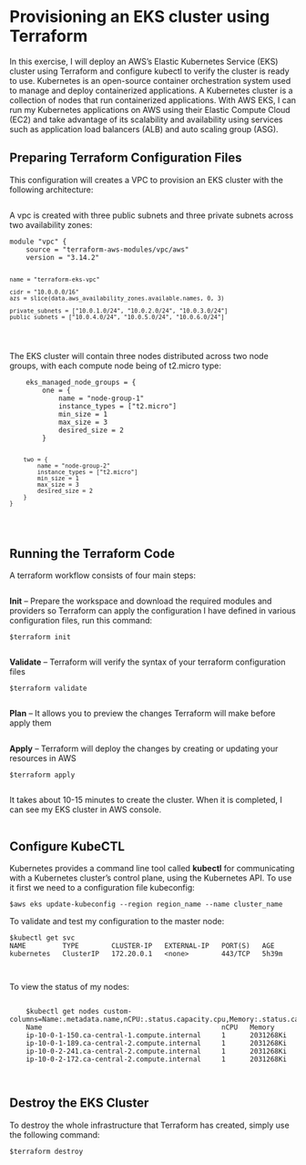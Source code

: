 <!DOCTYPE html>
<html>

<head>
  <meta charset="utf-8">
  <meta name="viewport" content="width=device-width, initial-scale=1.0">
  <link rel="stylesheet" href="https://stackedit.io/style.css" />
</head>

<body class="stackedit">
  <div class="stackedit__html"><h1 id="provisioning-an-eks-cluster-using-terraform">Provisioning an EKS cluster using Terraform</h1>
<p>In this exercise, I will deploy an AWS’s Elastic Kubernetes Service (EKS) cluster using Terraform and configure kubectl to verify the cluster is ready to use. Kubernetes is an open-source container orchestration system used to manage and deploy containerized applications. A Kubernetes cluster is a collection of nodes that run containerized applications. With AWS EKS, I can run my Kubernetes applications on AWS using their Elastic Compute Cloud (EC2) and take advantage of its scalability and availability using services such as application load balancers (ALB) and auto scaling group (ASG).</p>
<h2 id="preparing-terraform-configuration-files">Preparing Terraform Configuration Files</h2>
<p>This configuration will creates a VPC to provision an EKS cluster with the following architecture:</p>
<p><img src="https://www.wallacel.com/wp-content/uploads/2024/05/eks-2.png" alt=""></p>
<p>A vpc is created with three public subnets and three private subnets across two availability zones:</p>
<pre><code>module "vpc" {
    source = "terraform-aws-modules/vpc/aws"
    version = "3.14.2"

    name = "terraform-eks-vpc"

    cidr = "10.0.0.0/16"
    azs = slice(data.aws_availability_zones.available.names, 0, 3)

    private_subnets = ["10.0.1.0/24", "10.0.2.0/24", "10.0.3.0/24"]
    public_subnets = ["10.0.4.0/24", "10.0.5.0/24", "10.0.6.0/24"]
</code></pre>
<p>The EKS cluster will contain three nodes distributed across two node groups, with each compute node being of t2.micro type:</p>
<pre><code>    eks_managed_node_groups = {
        one = {
            name = "node-group-1"
            instance_types = ["t2.micro"]
            min_size = 1
            max_size = 3
            desired_size = 2
        }

        two = {
            name = "node-group-2"
            instance_types = ["t2.micro"]
            min_size = 1
            max_size = 3
            desired_size = 2
        }
    }
</code></pre>
<h2 id="running-the-terraform-code">Running the Terraform Code</h2>
<p>A terraform workflow consists of four main steps:</p>
<p><img src="https://www.wallacel.com/wp-content/uploads/2024/05/workflow.png" alt=""></p>
<p><strong>Init</strong>  – Prepare the workspace and download the required modules and providers so Terraform can apply the configuration I have defined in various configuration files, run this command:</p>
<pre class=" language-hcl"><code class="prism  language-hcl">$terraform init
</code></pre>
<p><img src="https://www.wallacel.com/wp-content/uploads/2024/05/init-1.png" alt=""></p>
<p><strong>Validate</strong>  – Terraform will verify the syntax of your terraform configuration files</p>
<pre class=" language-hcl"><code class="prism  language-hcl">$terraform validate
</code></pre>
<p><img src="https://www.wallacel.com/wp-content/uploads/2024/05/validate-1.png" alt=""></p>
<p><strong>Plan</strong>  – It allows you to preview the changes Terraform will make before apply them</p>
<p><img src="https://www.wallacel.com/wp-content/uploads/2024/05/plan-1024x414.png" alt=""></p>
<p><strong>Apply</strong>  – Terraform will deploy the changes by creating or updating your resources in AWS</p>
<pre class=" language-hcl"><code class="prism  language-hcl">$terraform apply
</code></pre>
<p><img src="https://www.wallacel.com/wp-content/uploads/2024/05/apply-2.png" alt=""></p>
<p>It takes about 10-15 minutes to create the cluster. When it is completed, I can see my EKS cluster in AWS console.</p>
<p><img src="https://www.wallacel.com/wp-content/uploads/2024/05/aws_eks.png" alt=""></p>
<h2 id="configure-kubectl">Configure KubeCTL</h2>
<p>Kubernetes provides a command line tool called  <strong>kubectl</strong>  for communicating with a Kubernetes cluster’s control plane, using the Kubernetes API. To use it first we need to a configuration file kubeconfig:</p>
<pre class=" language-hcl"><code class="prism  language-hcl">$aws eks update-kubeconfig --region region_name --name cluster_name
</code></pre>
<p>To validate and test my configuration to the master node:</p>
<pre class=" language-hcl"><code class="prism  language-hcl">$kubectl get svc
NAME         TYPE        CLUSTER-IP   EXTERNAL-IP   PORT(S)   AGE
kubernetes   ClusterIP   172.20.0.1   &lt;none&gt;        443/TCP   5h39m

</code></pre>
<p>To view the status of my nodes:</p>
<pre class=" language-hcl"><code class="prism  language-hcl">
    $kubectl get nodes custom-columns=Name:.metadata.name,nCPU:.status.capacity.cpu,Memory:.status.capacity.memory
    Name                                            nCPU   Memory
    ip-10-0-1-150.ca-central-1.compute.internal     1      2031268Ki
    ip-10-0-1-189.ca-central-2.compute.internal     1      2031268Ki
    ip-10-0-2-241.ca-central-2.compute.internal     1      2031268Ki
    ip-10-0-2-172.ca-central-2.compute.internal     1      2031268Ki

</code></pre>
<h2 id="destroy-the-eks-cluster">Destroy the EKS Cluster</h2>
<p>To destroy the whole infrastructure that Terraform has created, simply use the following command:</p>
<pre class=" language-hcl"><code class="prism  language-hcl">$terraform destroy
</code></pre>
<p><img src="https://www.wallacel.com/wp-content/uploads/2024/05/destroy-1.png" alt=""></p>
</div>
</body>

</html>
